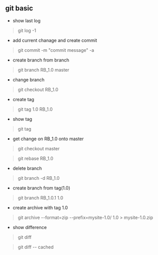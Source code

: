 ## git basic

* show last log

> git log -1

* add current chanage and create commit

> git commit -m "commit message" -a

* create branch from branch

> git branch RB_1.0 master

* change branch

> git checkout RB_1.0

* create tag

> git tag 1.0 RB_1.0

* show tag

> git tag

* get change on RB_1.0 onto master

> git checkout master

> git rebase RB_1.0

* delete branch

> git branch -d RB_1.0

* create branch from tag(1.0)

> git branch RB_1.0.1 1.0

* create archive with tag 1.0

> git archive --format=zip --prefix=mysite-1.0/ 1.0 > mysite-1.0.zip

* show difference

> git diff

> git diff -- cached

